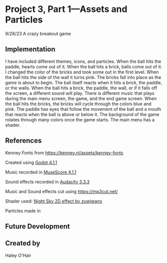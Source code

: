# Project 3, Part 1—Assets and Particles
9/28/23
A crazy breakout game


## Implementation

I have included different themes, icons, and particles. When the ball hits the paddle, hearts come out of it. When the ball hits a brick, balls come out of it. I changed the color of the bricks and took some out in the first level. When the ball hits the side of the wall it turns pink. The bricks fall into place as the game is about to begin. The ball itself reacts when it hits a brick, the paddle, or the walls. When the ball hits a brick, the paddle, the wall, or if it falls off the screen, a different sound will play. There is different music that plays during the main menu screen, the game, and the end game screen. When the ball hits the bricks, the bricks will cycle through the colors blue and pink. The paddle has eyes that follow the movement of the ball and a mouth that reacts when the ball is above or below it. The background of the game rotates through many colors once the game starts. The main menu has a shader. 


## References
Kenney Fonts from https://kenney.nl/assets/kenney-fonts

Created using [Godot 4.1.1](https://godotengine.org/download)

Music recorded in [MuseScore 4.1.1](https://musescore.org/en)

Sound effects recorded in [Audacity 3.3.3](https://www.audacityteam.org/)

Music and Sound effects cut using https://mp3cut.net/

Shader used: [Night Sky 2D effect by zuwiwano](https://godotshaders.com/shader/night-sky-2d/)

Particles made in 

## Future Development


## Created by
Haley O'Hair
